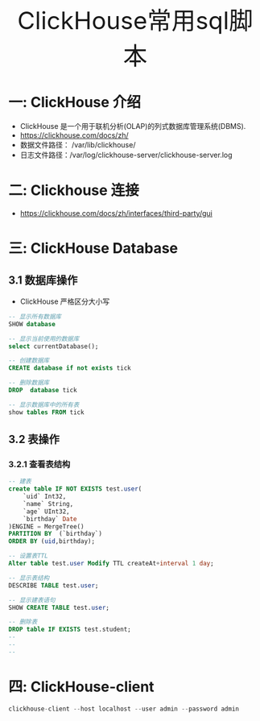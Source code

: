 
<div align="center"><font size="35">ClickHouse常用sql脚本</font></div>

# 一: ClickHouse 介绍

- ClickHouse 是一个用于联机分析(OLAP)的列式数据库管理系统(DBMS).
- https://clickhouse.com/docs/zh/
- 数据文件路径： /var/lib/clickhouse/
- 日志文件路径：/var/log/clickhouse-server/clickhouse-server.log

# 二: Clickhouse 连接

- https://clickhouse.com/docs/zh/interfaces/third-party/gui

# 三: ClickHouse Database

## 3.1 数据库操作

- ClickHouse 严格区分大小写

```sql
-- 显示所有数据库
SHOW database

-- 显示当前使用的数据库
select currentDatabase();

-- 创建数据库
CREATE database if not exists tick

-- 删除数据库
DROP  database tick

-- 显示数据库中的所有表
show tables FROM tick


```

## 3.2 表操作

### 3.2.1 查看表结构

```sql
-- 建表
create table IF NOT EXISTS test.user(
    `uid` Int32,
    `name` String,
    `age` UInt32,
    `birthday` Date
)ENGINE = MergeTree()
PARTITION BY  (`birthday`)
ORDER BY (uid,birthday);

-- 设置表TTL
Alter table test.user Modify TTL createAt+interval 1 day;

-- 显示表结构
DESCRIBE TABLE test.user;

-- 显示建表语句
SHOW CREATE TABLE test.user;

-- 删除表
DROP table IF EXISTS test.student;
--
--
--


```

# 四: ClickHouse-client

```go
clickhouse-client --host localhost --user admin --password admin
```
